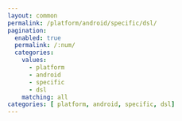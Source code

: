 ```yaml
---
layout: common
permalink: /platform/android/specific/dsl/
pagination: 
  enabled: true
  permalink: /:num/
  categories:
    values:
      - platform
      - android
      - specific
      - dsl
    matching: all
categories: [ platform, android, specific, dsl]
---
```


